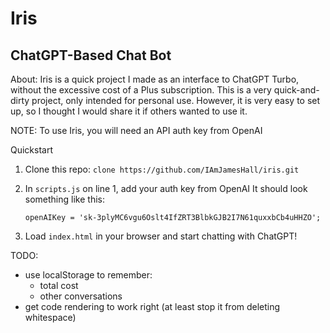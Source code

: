 # Iris 
## ChatGPT-Based Chat Bot
About:
Iris is a quick project I made as an interface to ChatGPT Turbo, without the excessive cost of a Plus subscription. This is a very quick-and-dirty project, only intended for personal use. However, it is very easy to set up, so I thought I would share it if others wanted to use it.

NOTE: To use Iris, you will need an API auth key from OpenAI

Quickstart
1. Clone this repo: `clone https://github.com/IAmJamesHall/iris.git`
2. In `scripts.js` on line 1, add your auth key from OpenAI
    It should look something like this: 
    ```
    openAIKey = 'sk-3plyMC6vgu6Oslt4IfZRT3BlbkGJB2I7N61quxxbCb4uHHZO';
    ```

3. Load `index.html` in your browser and start chatting with ChatGPT!

TODO:
- use localStorage to remember:
    - total cost
    - other conversations
- get code rendering to work right (at least stop it from deleting whitespace)

